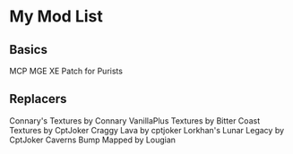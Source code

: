 # My Mod List

## Basics
MCP
MGE XE
Patch for Purists

## Replacers
Connary's Textures by Connary
VanillaPlus Textures by
Bitter Coast Textures by CptJoker
Craggy Lava by cptjoker
Lorkhan's Lunar Legacy by CptJoker
Caverns Bump Mapped by Lougian
